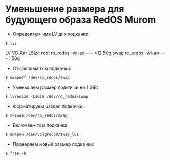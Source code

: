 # Уменьшение размера для будующего образа RedOS Murom

- Определяем имя LV для подкачки:
```
$ lvs
```
LV   VG       Attr       LSize
root ro_redos -wi-ao---- <12,50g
swap ro_redos -wi-ao----   1,50g

- Отключаем том подкачки:
```
$ swapoff /dev/ro_redos/swap
```

- Уменьшаем размер подкачки на 1 GiB:
```
$ lvresize -L1GiB /dev/ro_redos/swap
```

- Форматируем раздел подкачки:
```
$ mkswap /dev/ro_redos/swap
```

- Включаем том подкачки:
```
$ swapon /dev/volgroup0/swap_lv1
```

- Проверяем новый размер подкачки:
```
$ free -h
```
